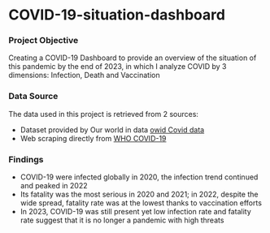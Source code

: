 # COVID-19-situation-dashboard
### Project Objective
Creating a COVID-19 Dashboard to provide an overview of the situation of this pandemic by the end of 2023, in which I analyze COVID by 3 dimensions: Infection, Death and Vaccination
### Data Source
The data used in this project is retrieved from 2 sources:
- Dataset provided by Our world in data [owid Covid data](https://catalog.ourworldindata.org/garden/covid/latest/compact/compact.csv)
- Web scraping directly from [WHO COVID-19](https://data.who.int/dashboards/covid19/cases)
### Findings
- COVID-19 were infected globally in 2020, the infection trend continued and peaked in 2022
- Its fatality was the most serious in 2020 and 2021; in 2022, despite the wide spread, fatality rate was at the lowest thanks to vaccination efforts
- In 2023, COVID-19 was still present yet low infection rate and fatality rate suggest that it is no longer a pandemic with high threats
